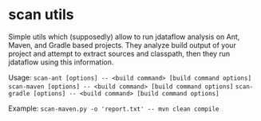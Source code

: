 # scan utils

Simple utils which (supposedly) allow to run jdataflow analysis on Ant, Maven, and Gradle based projects.
They analyze build output of your project and attempt to extract sources and classpath, then they run jdataflow using this information.

Usage:
`scan-ant [options] -- <build command> [build command options]`
`scan-maven [options] -- <build command> [build command options]`
`scan-gradle [options] -- <build command> [build command options]`

Example:
`scan-maven.py -o 'report.txt' -- mvn clean compile`
